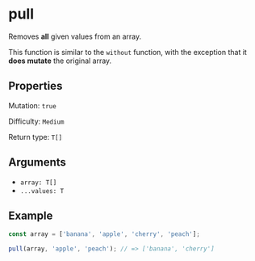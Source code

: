 # pull

Removes **all** given values from an array.

This function is similar to the `without` function, with the exception that it **does mutate** the original array.

## Properties

Mutation: `true`

Difficulty: `Medium`

Return type: `T[]`

## Arguments

- `array: T[]`
- `...values: T`

## Example

```typescript
const array = ['banana', 'apple', 'cherry', 'peach'];

pull(array, 'apple', 'peach'); // => ['banana', 'cherry']
```
